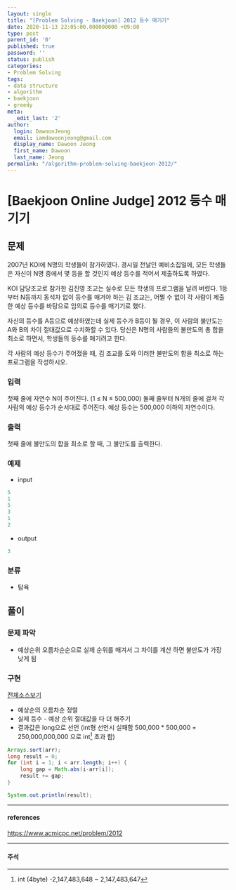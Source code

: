 ```yaml
---
layout: single
title: "[Problem Solving - Baekjoon] 2012 등수 매기기"
date: 2020-11-13 22:05:00.000000000 +09:00
type: post
parent_id: '0'
published: true
password: ''
status: publish
categories:
- Problem Solving
tags:
- data structure
- algorithm
- baekjoon
- greedy
meta:
  _edit_last: '2'
author:
  login: DawoonJeong
  email: iamdawoonjeong@gmail.com
  display_name: Dawoon Jeong
  first_name: Dawoon
  last_name: Jeong
permalink: "/algorithm-problem-solving-baekjoon-2012/"
---
```

# [Baekjoon Online Judge] 2012 등수 매기기

## 문제
2007년 KOI에 N명의 학생들이 참가하였다. 경시일 전날인 예비소집일에, 모든 학생들은 자신이 N명 중에서 몇 등을 할 것인지 예상 등수를 적어서 제출하도록 하였다.

KOI 담당조교로 참가한 김진영 조교는 실수로 모든 학생의 프로그램을 날려 버렸다. 1등부터 N등까지 동석차 없이 등수를 매겨야 하는 김 조교는, 어쩔 수 없이 각 사람이 제출한 예상 등수를 바탕으로 임의로 등수를 매기기로 했다.

자신의 등수를 A등으로 예상하였는데 실제 등수가 B등이 될 경우, 이 사람의 불만도는 A와 B의 차이 절대값으로 수치화할 수 있다. 당신은 N명의 사람들의 불만도의 총 합을 최소로 하면서, 학생들의 등수를 매기려고 한다.

각 사람의 예상 등수가 주어졌을 때, 김 조교를 도와 이러한 불만도의 합을 최소로 하는 프로그램을 작성하시오.

### 입력
첫째 줄에 자연수 N이 주어진다. (1 ≤ N ≤ 500,000) 둘째 줄부터 N개의 줄에 걸쳐 각 사람의 예상 등수가 순서대로 주어진다. 예상 등수는 500,000 이하의 자연수이다.

### 출력
첫째 줄에 불만도의 합을 최소로 할 때, 그 불만도를 출력한다.

### 예제

- input

```java
5
1
5
3
1
2
```

- output

```java
3
```

### 분류
- 탐욕

## 풀이

### 문제 파악

- 예상순위 오름차순순으로 실제 순위를 매겨서 그 차이를 계산 하면 불만도가 가장 낮게 됨

### 구현

[전체소스보기](https://github.com/iamdawoonjeong/java-datastructure-algorithm/blob/master/java-algorithm-problem-solving/src/baekjoon/problem2012/Main.java)


- 예상순의 오름차순 정렬
- 실제 등수 - 예상 순위 절대값을 다 더 해주기
- 결과값은  long으로 선언 (int형 선언시 실패함  500,000  *  500,000  = 250,000,000,000 으로 int[^1] 초과 함)

```java       
Arrays.sort(arr);
long result = 0;
for (int i = 1; i < arr.length; i++) {
    long gap = Math.abs(i-arr[i]);
    result += gap;
}

System.out.println(result);
```

---
#### references
<https://www.acmicpc.net/problem/2012>


---
#### 주석
[^1]: int (4byte) -2,147,483,648 ~ 2,147,483,647
